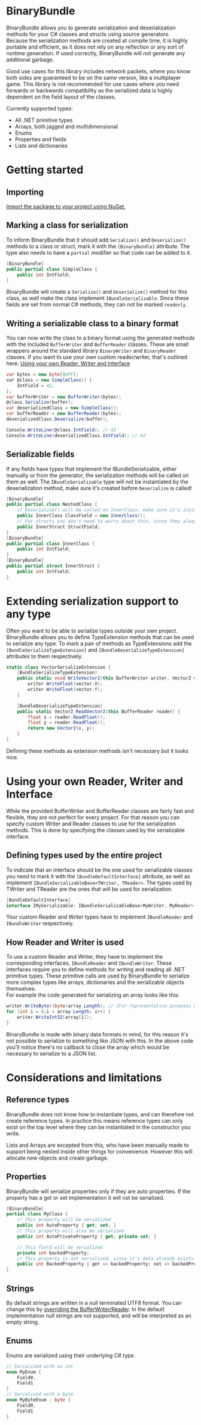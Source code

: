 


# BinaryBundle

BinaryBundle allows you to generate serialization and deserialization methods for your C# classes and structs using source generators.  
Because the serialization methods are created at compile time, it is highly portable and efficient, as it does not rely on any reflection or any sort of runtime generation. If used correctly, BinaryBundle will not generate any additional garbage.

Good use cases for this library includes network packets, where you know both sides are guaranteed to be on the same version, like a multiplayer game. This library is not recommended for use cases where you need forwards or backwards compatibility as the serialized data is highly dependent on the field layout of the classes.

Currently supported types:
* All .NET primitive types
* Arrays, both jagged and multidimensional
* Enums
* Properties and fields
* Lists and dictionaries

# Getting started

## Importing
[Import the package to your project using NuGet.](https://www.nuget.org/packages/BinaryBundle/)

## Marking a class for serialization
To inform BinaryBundle that it should add `Serialize()` and `Deserialize()` methods to a class or struct, mark it with the `[BinaryBundle]` attribute. The type also needs to have a `partial` modifier so that code can be added to it.  
```csharp
[BinaryBundle]
public partial class SimpleClass {
    public int IntField;
}
```
BinaryBundle will create a `Serialize()` and `Deserialize()` method for this class, as well make the class implement `IBundleSerializable`. Since these fields are set from normal C# methods, they can not be marked `readonly`.

## Writing a serializable class to a binary format
You can now write the class to a binary format using the generated methods with the included `BufferWriter` and `BufferReader` classes. These are small wrappers around the standard library `BinaryWriter` and `BinaryReader` classes. If you want to use your own custom reader/writer, that's outlined here: [Using your own Reader, Writer and Interface](#Using-your-own-reader-writer-and-interface)
```csharp
var bytes = new byte[0xFF];
var @class = new SimpleClass() {
    IntField = 42,
};
var bufferWriter = new BufferWriter(bytes);
@class.Serialize(buffer);
var deserializedClass = new SimpleClass();
var bufferReader = new BufferReader(bytes);
deserializedClass.Deserialize(buffer);

Console.WriteLine(@class.IntField); // 42
Console.WriteLine(deserializedClass.IntField); // 42
```

## Serializable fields
If any fields have types that implement the IBundleSerializable, either manually or from the generator, the serialization methods will be called on them as well. The `IBundleSerializable` type will not be instantiated by the deserialization method, make sure it's created before `Deserialize` is called!
```csharp
[BinaryBundle]
public partial class NestedClass {
    // Deserialize() will be called on InnerClass, make sure it's instantiated before Deserialization!
    public InnerClass ClassField = new InnerClass();
    // For structs you don't need to worry about this, since they always have a valid default value
    public InnerStruct StructField;
}
[BinaryBundle]
public partial class InnerClass {
    public int IntField;
}
[BinaryBundle]
public partial struct InnerStruct {
    public int IntField;
}
```


# Extending serialization support to any type
Often you want to be able to serialize types outside your own project. BinaryBundle allows you to define TypeExtension methods that can be used to serialize any type. To mark a pair of methods as TypeExtensions add the `[BundleSerializeTypeExtension]` and `[BundleDeserializeTypeExtension]` attributes to them respectively.
```csharp
static class VectorSerializeExtension {
    [BundleSerializeTypeExtension]
    public static void WriteVector2(this BufferWriter writer, Vector2 vector) {
        writer.WriteFloat(vector.X);
        writer.WriteFloat(vector.Y);
    }

    [BundleDeserializeTypeExtension]
    public static Vector2 ReadVector2(this BufferReader reader) {
        float x = reader.ReadFloat();
        float y = reader.ReadFloat();
        return new Vector2(x, y);
    }
}
```
Defining these methods as extension methods isn't necessary but it looks nice.

# Using your own Reader, Writer and Interface
While the provided BufferWriter and BufferReader classes are fairly fast and flexible, they are not perfect for every project. For that reason you can specify custom Writer and Reader classes to use for the serialization methods. This is done by specifying the classes used by the serializable interface.

## Defining types used by the entire project
To indicate that an interface should be the one used for serializable classes you need to mark it with the `[BundleDefaultInterface]` attribute, as well as implement `IBundleSerializableBase<TWriter, TReader>`. The types used by TWriter and TReader are the ones that will be used for serialization.
```csharp
[BundleDefaultInterface]
interface IMySerializable: IBundleSerializableBase<MyWriter, MyReader> { }
```

Your custom Reader and Writer types have to implement `IBundleReader` and `IBundleWriter` respectively.

## How Reader and Writer is used
To use a custom Reader and Writer, they have to implement the corresponding interfaces, `IBundleReader` and `IBundleWriter`. These interfaces require you to define methods for writing and reading all .NET primitive types. These primitive calls are used by BinaryBundle to serialize more complex types like arrays, dictionaries and the serializable objects themselves.   
For example the code generated for serializing an array looks like this:
```csharp
writer.WriteByte((byte)array.Length); // (For representative purposes writes a byte here, in reality it uses 1-4 bytes depending on the size of the array)
for (int i = 0;i < array.Length; i++) {
    writer.WriteInt32(array[i]);
}
```
BinaryBundle is made with binary data formats in mind, for this reason it's not possible to serialize to something like JSON with this.  In the above code you'll notice there's no callback to close the array which would be necessary to serialize to a JSON list.

# Considerations and limitations

## Reference types
BinaryBundle does not know how to instantiate types, and can therefore not create reference types. In practice this means reference types can only exist on the top level where they can be instantiated in the constructor you write.

Lists and Arrays are excepted from this, who have been manually made to support being nested inside other things for convenience. However this will allocate new objects and create garbage.

## Properties
BinaryBundle will serialize properties only if they are auto properties. If the property has a get or set implementation it will not be serialized.
```csharp
[BinaryBundle]
partial class MyClass {
    // This property will be serialized
    public int AutoProperty { get; set; }
    // This property will also be serialized
    public int AutoPrivateProperty { get; private set; }

    // This field will be serialized
    private int backedProperty;
    // This property is not serialized, since it's data already exists in backedProperty
    public int BackedProperty { get => backedProperty; set => backedProperty = value; }
}
```


## Strings
By default strings are written in a null terminated UTF8 format. You can change this by [overriding the BufferWriter/Reader](#Using-your-own-reader-writer-and-interface). In the default implementation null strings are not supported, and will be interpreted as an empty string.

## Enums
Enums are serialized using their underlying C# type.
```csharp
// Serialized with an int
enum MyEnum {
    Field0,
    Field1
}
// Serialized with a byte
enum MyByteEnum : byte {
    Field0,
    Field1
}
```
